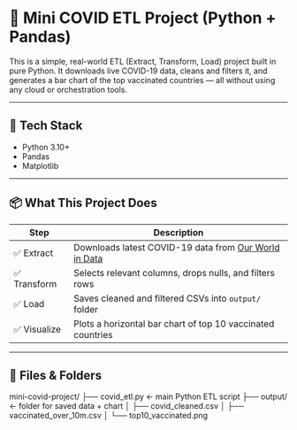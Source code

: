 # 🧪 Mini COVID ETL Project (Python + Pandas)

This is a simple, real-world ETL (Extract, Transform, Load) project built in pure Python. It downloads live COVID-19 data, cleans and filters it, and generates a bar chart of the top vaccinated countries — all without using any cloud or orchestration tools.

---

## 🔧 Tech Stack

- Python 3.10+  
- Pandas  
- Matplotlib  

---

## 📦 What This Project Does

| Step | Description |
|------|-------------|
| ✅ Extract | Downloads latest COVID-19 data from [Our World in Data](https://ourworldindata.org/) |
| ✅ Transform | Selects relevant columns, drops nulls, and filters rows |
| ✅ Load | Saves cleaned and filtered CSVs into `output/` folder |
| ✅ Visualize | Plots a horizontal bar chart of top 10 vaccinated countries |

---

## 🧠 Files & Folders
mini-covid-project/
├── covid_etl.py ← main Python ETL script
├── output/ ← folder for saved data + chart
│ ├── covid_cleaned.csv
│ ├── vaccinated_over_10m.csv
│ └── top10_vaccinated.png

